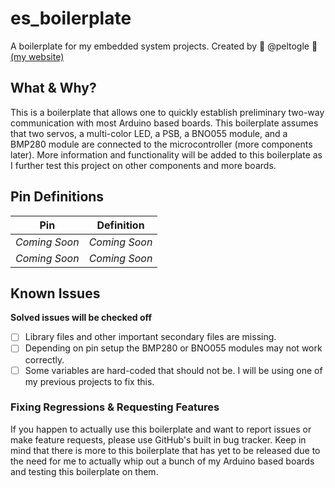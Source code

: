 # es_boilerplate
A boilerplate for my embedded system projects. Created by 🐏 @peltogle 🐏 [(my website)](http://peltogle.com)

## What & Why?
This is a boilerplate that allows one to quickly establish preliminary two-way communication with most Arduino based boards. This boilerplate assumes that two servos, a multi-color LED, a PSB, a BNO055 module, and a BMP280 module are connected to the microcontroller (more components later). More information and functionality will be added to this boilerplate as I further test this project on other components and more boards.

## Pin Definitions
Pin | Definition
------------ | -------------
*Coming Soon* | *Coming Soon*
*Coming Soon* | *Coming Soon*

## Known Issues
**Solved issues will be checked off**
- [ ] Library files and other important secondary files are missing.
- [ ] Depending on pin setup the BMP280 or BNO055 modules may not work correctly.
- [ ] Some variables are hard-coded that should not be. I will be using one of my previous projects to fix this.

### Fixing Regressions & Requesting Features
If you happen to actually use this boilerplate and want to report issues or make feature requests, please use GitHub's built in bug tracker. Keep in mind that there is more to this boilerplate that has yet to be released due to the need for me to actually whip out a bunch of my Arduino based boards and testing this boilerplate on them.
